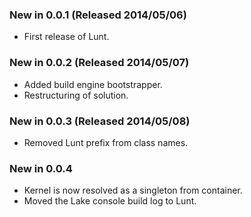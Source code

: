 ### New in 0.0.1 (Released 2014/05/06)
* First release of Lunt.

### New in 0.0.2 (Released 2014/05/07)
* Added build engine bootstrapper.
* Restructuring of solution.

### New in 0.0.3 (Released 2014/05/08)
* Removed Lunt prefix from class names.

### New in 0.0.4
* Kernel is now resolved as a singleton from container.
* Moved the Lake console build log to Lunt.